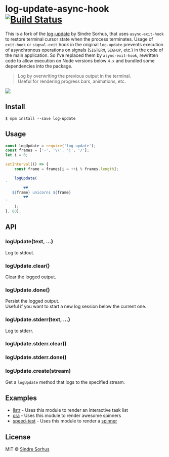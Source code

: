 # log-update-async-hook [![Build Status](https://travis-ci.org/AndreyBelym/log-update-async-hook.svg?branch=master)](https://travis-ci.org/AndreyBelym/log-update-async-hook)

This is a fork of the [log-update](https://github.com/sindresorhus/log-update) by Sindre Sorhus, that uses `async-exit-hook` to restore terminal cursor state when the process terminates.
Usage of `exit-hook` or `signal-exit` hook in the original `log-update` prevents execution of asynchronous operations on signals (`SIGTERM`, `SIGHUP`, etc.) in the code of the main application.
So I've replaced them by `async-exit-hook`, rewritten code to allow execution on Node versions below `4.x` and bundled some dependencies into the package.
  
> Log by overwriting the previous output in the terminal.<br>
> Useful for rendering progress bars, animations, etc.

![](screenshot.gif)


## Install

```
$ npm install --save log-update
```


## Usage

```js
const logUpdate = require('log-update');
const frames = ['-', '\\', '|', '/'];
let i = 0;

setInterval(() => {
	const frame = frames[i = ++i % frames.length];

	logUpdate(
`
        ♥♥
   ${frame} unicorns ${frame}
        ♥♥
`
	);
}, 80);
```


## API

### logUpdate(text, ...)

Log to stdout.

### logUpdate.clear()

Clear the logged output.

### logUpdate.done()

Persist the logged output.<br>
Useful if you want to start a new log session below the current one.

### logUpdate.stderr(text, ...)

Log to stderr.

### logUpdate.stderr.clear()
### logUpdate.stderr.done()

### logUpdate.create(stream)

Get a `logUpdate` method that logs to the specified stream.


## Examples

- [listr](https://github.com/SamVerschueren/listr) - Uses this module to render an interactive task list
- [ora](https://github.com/sindresorhus/ora) - Uses this module to render awesome spinners
- [speed-test](https://github.com/sindresorhus/speed-test) - Uses this module to render a [spinner](https://github.com/sindresorhus/elegant-spinner)


## License

MIT © [Sindre Sorhus](https://sindresorhus.com)
